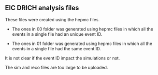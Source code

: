 ## EIC DRICH analysis files 

These files were created using the hepmc files. 

- The ones in 00 folder was generated using hepmc files in which all the events in a single file had an unique event ID.

- The ones in 01 folder was generated using hepmc files in which all the events in a single file had the same event ID.

It is not clear if the event ID impact the simulations or not.

The sim and reco files are too large to be uploaded.

